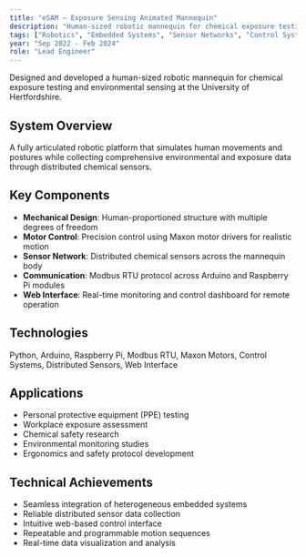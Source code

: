 ```yaml
---
title: "eSAM — Exposure Sensing Animated Mannequin"
description: "Human-sized robotic mannequin for chemical exposure testing with distributed sensors"
tags: ["Robotics", "Embedded Systems", "Sensor Networks", "Control Systems", "Industrial Automation"]
year: "Sep 2022 - Feb 2024"
role: "Lead Engineer"
---
```


Designed and developed a human-sized robotic mannequin for chemical exposure testing and environmental sensing at the University of Hertfordshire.

## System Overview

A fully articulated robotic platform that simulates human movements and postures while collecting comprehensive environmental and exposure data through distributed chemical sensors.

## Key Components

- **Mechanical Design**: Human-proportioned structure with multiple degrees of freedom
- **Motor Control**: Precision control using Maxon motor drivers for realistic motion
- **Sensor Network**: Distributed chemical sensors across the mannequin body
- **Communication**: Modbus RTU protocol across Arduino and Raspberry Pi modules
- **Web Interface**: Real-time monitoring and control dashboard for remote operation

## Technologies

Python, Arduino, Raspberry Pi, Modbus RTU, Maxon Motors, Control Systems, Distributed Sensors, Web Interface

## Applications

- Personal protective equipment (PPE) testing
- Workplace exposure assessment
- Chemical safety research
- Environmental monitoring studies
- Ergonomics and safety protocol development

## Technical Achievements

- Seamless integration of heterogeneous embedded systems
- Reliable distributed sensor data collection
- Intuitive web-based control interface
- Repeatable and programmable motion sequences
- Real-time data visualization and analysis


